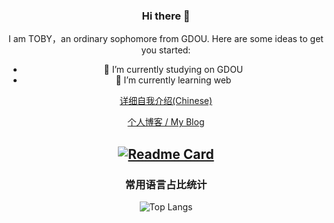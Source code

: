 <div align="center">

### Hi there 👋

I am TOBY，an ordinary sophomore from GDOU.
  Here are some ideas to get you started:

- 🔭 I’m currently studying on GDOU
- 🌱 I’m currently learning web


[详细自我介绍(Chinese)](https://tobyhhw.github.io/about/)
  
[个人博客 / My Blog](https://tobyhhw.github.io/)

[![Readme Card](https://github-readme-stats-one-bice.vercel.app/api?username=TOBYhhw&show_icons=true&role=OWNER,ORGANIZATION_MEMBER,COLLABORATOR)](#)
  ---
### 常用语言占比统计
![Top Langs](https://github-readme-stats.vercel.app/api/top-langs/?username=TOBYhhw&layout=compact)






